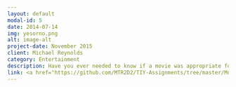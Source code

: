 ```yaml
---
layout: default
modal-id: 5
date: 2014-07-14
img: yesorno.png
alt: image-alt
project-date: November 2015
client: Michael Reynolds
category: Entertainment
description: Have you ever needed to know if a movie was appropriate for your child to watch? This mobile application uses an API to search for a movie, then returns a "No" or "Yes" answer based upon the age range you select.
link: <a href="https://github.com/MTR2D2/TIY-Assignments/tree/master/MovieMania"target="_blank">View the source code on Github</a>
---
```


